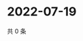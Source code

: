# 2022-07-19

共 0 条

<!-- BEGIN WEIBO -->
<!-- 最后更新时间 Tue Jul 19 2022 04:01:18 GMT+0800 (China Standard Time) -->

<!-- END WEIBO -->
